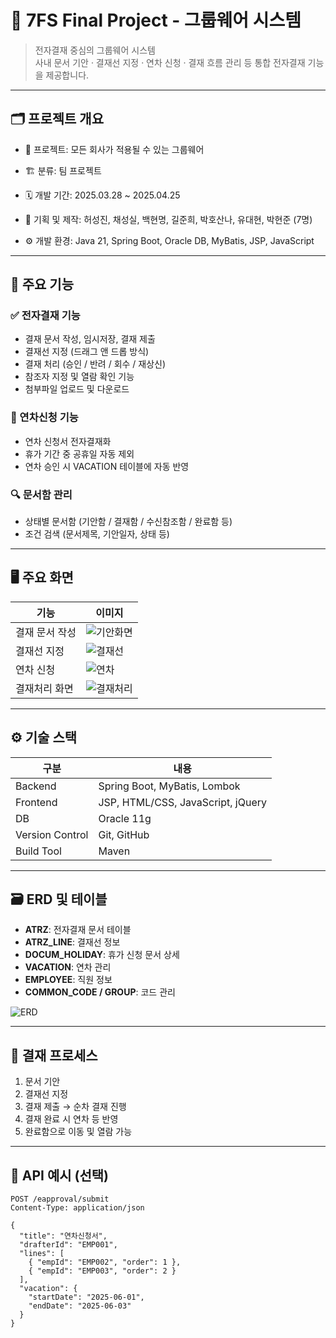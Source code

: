 # 🧾 7FS Final Project - 그룹웨어 시스템


> 전자결재 중심의 그룹웨어 시스템  
> 사내 문서 기안 · 결재선 지정 · 연차 신청 · 결재 흐름 관리 등 통합 전자결재 기능을 제공합니다.

---

## 🗂 프로젝트 개요
- 💼 프로젝트: 모든 회사가 적용될 수 있는 그룹웨어
- 🏗 분류: 팀 프로젝트
- 🗓 개발 기간: 2025.03.28 ~ 2025.04.25
- 👥 기획 및 제작: 허성진, 채성실, 백현명, 길준희, 박호산나, 유대현, 박현준 (7명)

- ⚙️ 개발 환경: Java 21, Spring Boot, Oracle DB, MyBatis, JSP, JavaScript

---

## 🔧 주요 기능

### ✅ 전자결재 기능
- 결재 문서 작성, 임시저장, 결재 제출
- 결재선 지정 (드래그 앤 드롭 방식)
- 결재 처리 (승인 / 반려 / 회수 / 재상신)
- 참조자 지정 및 열람 확인 기능
- 첨부파일 업로드 및 다운로드

### 🌴 연차신청 기능
- 연차 신청서 전자결재화
- 휴가 기간 중 공휴일 자동 제외
- 연차 승인 시 VACATION 테이블에 자동 반영

### 🔍 문서함 관리
- 상태별 문서함 (기안함 / 결재함 / 수신참조함 / 완료함 등)
- 조건 검색 (문서제목, 기안일자, 상태 등)

---

## 🖥 주요 화면

| 기능 | 이미지 |
|------|--------|
| 결재 문서 작성 | ![기안화면](./images/draft.png) |
| 결재선 지정 | ![결재선](./images/approval_line.png) |
| 연차 신청 | ![연차](./images/vacation.png) |
| 결재처리 화면 | ![결재처리](./images/approve.png) |

---

## ⚙️ 기술 스택

| 구분 | 내용 |
|------|------|
| Backend | Spring Boot, MyBatis, Lombok |
| Frontend | JSP, HTML/CSS, JavaScript, jQuery |
| DB | Oracle 11g |
| Version Control | Git, GitHub |
| Build Tool | Maven |

---

## 🗃 ERD 및 테이블

- **ATRZ**: 전자결재 문서 테이블  
- **ATRZ_LINE**: 결재선 정보  
- **DOCUM_HOLIDAY**: 휴가 신청 문서 상세  
- **VACATION**: 연차 관리  
- **EMPLOYEE**: 직원 정보  
- **COMMON_CODE / GROUP**: 코드 관리

![ERD](./images/erd.png)

---

## 🔁 결재 프로세스

1. 문서 기안  
2. 결재선 지정  
3. 결재 제출 → 순차 결재 진행  
4. 결재 완료 시 연차 등 반영  
5. 완료함으로 이동 및 열람 가능

---

## 📄 API 예시 (선택)

```http
POST /eapproval/submit
Content-Type: application/json

{
  "title": "연차신청서",
  "drafterId": "EMP001",
  "lines": [
    { "empId": "EMP002", "order": 1 },
    { "empId": "EMP003", "order": 2 }
  ],
  "vacation": {
    "startDate": "2025-06-01",
    "endDate": "2025-06-03"
  }
}
